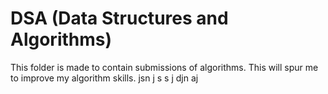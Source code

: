# DSA (Data Structures and Algorithms)

This folder is made to contain submissions of algorithms.
This will spur me to improve my algorithm skills.
jsn j 
s s j
djn aj